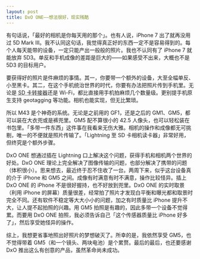 ```yaml
---
layout: post
title: DxO ONE——想法很好，现实残酷
---
```


有句话说，「最好的相机是你每天用的那个」。也有人说，iPhone 7 出了就再没用过 5D Mark III。我不认同这句话，我觉得真正好的东西一定不是容易得到的。每个人每天能带的设备，一定只能产出一般般的照片。我也不认同有了 iPhone 7 就能放弃 5D3。单反和手机成像的差距是巨大的——如果感受不出来，大概也不是 5D3 的目标用户。

要获得好的照片是件麻烦的事情。其一，你要带一个额外的设备，大至全幅单反、小至黑卡。其二，在这个手机统治世界的时代，你要有办法把照片传到手机里。无论是 <abbr title="Lightning 至 SD 卡相机读卡器">SD 卡转接器</abbr>还是 Wi-Fi，都比直接用手机拍麻烦几个数量级。更别提手机原生支持 geotagging 等功能。相机也能实现，但无比繁琐。

所以 M43 是个神奇的系统。无论是之前用的 GF1，还是之后的 GM1、GM5，都可以装在大衣兜或是裤兜里。GM5 配不算很小的 42.5 人像头，也可以轻松装在书包里。「多带一件东西」这件事在我看来无伤大雅。相机的操作和成像都无可挑剔，唯一的不便就是照片传输了。「Lightning 至 SD 卡相机读卡器」非常好用，但终究是个额外步骤。

DxO ONE 想通过插在 Lightning 口上解决这个问题，获得手机和相机两个世界的好处。DxO ONE 理论上完全解决了图像传输的问题，也部分解决了携带的问题（体积很小）。思来想去，最近终于忍不住收了一台。两周下来，似乎这台设备真的介于 iPhone 和 GM5 之间。成像有时满意有时不满意，操作比较怪异。插上 DxO ONE 的 iPhone 不是很好握持，也不好放到兜里。DxO ONE 的实时取景（利用 iPhone 的屏幕）质量很差，经常拍了照片才发现白平衡和曝光都和取景时完全不同。还有软件不稳定等大大小小的问题，加之有时质量比 iPhone 提升不大，让人提不起拍照的兴趣。用 GM5 拍照是有趣的，因此多带一个设备不觉得累。而要用 DxO ONE 拍照，我必须告诉自己「这个传感器质量比 iPhone 好多了」，然后享受她怪异的操作。

综上，我想更省事地照出好照片的梦想破灭了。所幸的是，我依然享受 GM5，也不觉得带着 GM5（和一个镜头、两块电池）是个累赘。最后的最后，也还要感谢 DxO 推出这么有创意的产品，虽然革命尚未成功。
